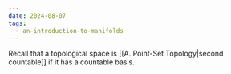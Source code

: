 ```yaml
---
date: 2024-08-07
tags:
  - an-introduction-to-manifolds
---
```

Recall that a topological space is [[A. Point-Set Topology|second countable]] if it has a countable basis.
